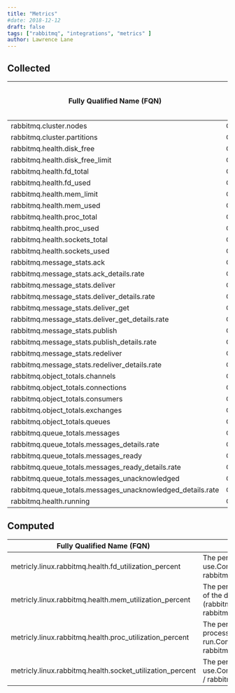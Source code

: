 ```yaml
---
title: "Metrics"
#date: 2018-12-12
draft: false
tags: ["rabbitmq", "integrations", "metrics" ]
author: Lawrence Lane
---
```


## Collected

| Fully Qualified Name (FQN)                                 | Type    | Units | Statistic | Min  | Max  | Sparse Data Strategy (SDS) | BASE | CORR | UTIL |
|------------------------------------------------------------|---------|-------|-----------|------|------|----------------------------|------|------|------|
| rabbitmq.cluster.nodes                                     | GAUGE   | count | average   | 0    | none | none                       | no   | no   | no   |
| rabbitmq.cluster.partitions                                | GAUGE   | count | average   | 0    | none | none                       | no   | no   | no   |
| rabbitmq.health.disk_free                                  | GAUGE   | bytes | average   | 0    | none | none                       | yes  | no   | no   |
| rabbitmq.health.disk_free_limit                            | GAUGE   | bytes | average   | 0    | none | none                       | no   | no   | no   |
| rabbitmq.health.fd_total                                   | GAUGE   | count | average   | 0    | none | none                       | no   | no   | no   |
| rabbitmq.health.fd_used                                    | GAUGE   | count | average   | 0    | none | none                       | yes  | no   | no   |
| rabbitmq.health.mem_limit                                  | GAUGE   | bytes | average   | 0    | none | none                       | no   | no   | no   |
| rabbitmq.health.mem_used                                   | GAUGE   | bytes | average   | 0    | none | none                       | yes  | no   | no   |
| rabbitmq.health.proc_total                                 | GAUGE   | count | average   | 0    | none | none                       | no   | no   | no   |
| rabbitmq.health.proc_used                                  | GAUGE   | count | average   | 0    | none | none                       | yes  | no   | no   |
| rabbitmq.health.sockets_total                              | GAUGE   | count | average   | 0    | none | none                       | no   | no   | no   |
| rabbitmq.health.sockets_used                               | GAUGE   | count | average   | 0    | none | none                       | yes  | no   | no   |
| rabbitmq.message_stats.ack                                 | COUNTER | count |           | 0    | none | none                       | yes  | no   | no   |
| rabbitmq.message_stats.ack_details.rate                    | GAUGE   | ops   | average   | none | none | none                       | yes  | no   | no   |
| rabbitmq.message_stats.deliver                             | COUNTER | count |           | 0    | none | none                       | yes  | no   | no   |
| rabbitmq.message_stats.deliver_details.rate                | GAUGE   | ops   | average   | none | none | none                       | yes  | no   | no   |
| rabbitmq.message_stats.deliver_get                         | COUNTER | count |           | 0    | none | none                       | yes  | no   | no   |
| rabbitmq.message_stats.deliver_get_details.rate            | GAUGE   | ops   | average   | none | none | none                       | yes  | no   | no   |
| rabbitmq.message_stats.publish                             | COUNTER | count |           | 0    | none | none                       | yes  | no   | no   |
| rabbitmq.message_stats.publish_details.rate                | GAUGE   | ops   | average   | none | none | none                       | yes  | no   | no   |
| rabbitmq.message_stats.redeliver                           | COUNTER | count |           | 0    | none | none                       | no   | no   | no   |
| rabbitmq.message_stats.redeliver_details.rate              | GAUGE   | ops   | average   | none | none | none                       | no   | no   | no   |
| rabbitmq.object_totals.channels                            | GAUGE   | count | average   | 0    | none | none                       | no   | no   | no   |
| rabbitmq.object_totals.connections                         | GAUGE   | count | average   | 0    | none | none                       | no   | no   | no   |
| rabbitmq.object_totals.consumers                           | GAUGE   | count | average   | 0    | none | none                       | no   | no   | no   |
| rabbitmq.object_totals.exchanges                           | GAUGE   | count | average   | 0    | none | none                       | no   | no   | no   |
| rabbitmq.object_totals.queues                              | GAUGE   | count | average   | 0    | none | none                       | no   | no   | no   |
| rabbitmq.queue_totals.messages                             | GAUGE   | count | average   | 0    | none | none                       | yes  | no   | no   |
| rabbitmq.queue_totals.messages_details.rate                | GAUGE   | ops   | average   | none | none | none                       | yes  | no   | no   |
| rabbitmq.queue_totals.messages_ready                       | GAUGE   | count | average   | 0    | none | none                       | no   | no   | no   |
| rabbitmq.queue_totals.messages_ready_details.rate          | GAUGE   | ops   | average   | none | none | none                       | no   | no   | no   |
| rabbitmq.queue_totals.messages_unacknowledged              | GAUGE   | count | average   | 0    | none | none                       | yes  | no   | no   |
| rabbitmq.queue_totals.messages_unacknowledged_details.rate | GAUGE   | ops   | average   | none | none | none                       | yes  | no   | no   |
| rabbitmq.health.running                                    | GAUGE   | none  | minimum   | none | none | none                       | no   | no   | no   |

## Computed

| Fully Qualified Name (FQN)                                | Description                                                                                                                                             | Units   | Min | Max | BASE | CORR | UTIL |
|-----------------------------------------------------------|---------------------------------------------------------------------------------------------------------------------------------------------------------|---------|-----|-----|------|------|------|
| metricly.linux.rabbitmq.health.fd_utilization_percent     | The percentage of available file descriptors in use.Computation:rabbitmq.health.fd_used / rabbitmq.health.fd_total * 100                                | percent | 0   | 100 | yes  | no   | yes  |
| metricly.linux.rabbitmq.health.mem_utilization_percent    | The percentage of memory in use as a function of the defined memorylimit.Computation:100 – (rabbitmq.health.mem_used / rabbitmq.health.mem_limit * 100) | percent | 0   | 100 | yes  | no   | yes  |
| metricly.linux.rabbitmq.health.proc_utilization_percent   | The percentage of the allowed number of processes which are being run.Computation:rabbitmq.health.proc_used / rabbitmq.health.proc_total * 100          | percent | 0   | 100 | yes  | no   | yes  |
| metricly.linux.rabbitmq.health.socket_utilization_percent | The percentage of the available sockets in use.Computation:rabbitmq.health.sockets_used / rabbitmq.health.sockets_total * 100                           | percent | 0   | 100 | yes  | no   | yes  |
